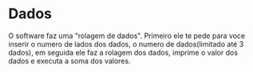 # Dados
O software faz uma "rolagem de dados". Primeiro ele te pede para voce inserir o numero de lados dos dados, o numero de dados(limitado até 3 dados), em seguida ele faz a rolagem dos dados, imprime o valor dos dados e executa a soma dos valores.
